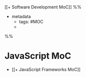 [[+ Software Development MoC]]
%% 
- metadata
	- tags:  #MOC 
	- 
%%

# JavaScript MoC
- [[+ JavaScript Frameworks MoC]]